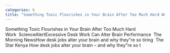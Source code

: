 ```yaml
---
categories: b
title: "Something Toxic Flourishes in Your Brain After Too Much Hard Work  ScienceAlert"
---
```

Something Toxic Flourishes in Your Brain After Too Much Hard Work&nbsp;&nbsp;ScienceAlertExcessive Desk Work Can Alter Brain Performance&nbsp;&nbsp;The Morning NewsHow desk jobs alter your brain and why they"re so tiring&nbsp;&nbsp;The Star Kenya How desk jobs alter your brain – and why they"re so t